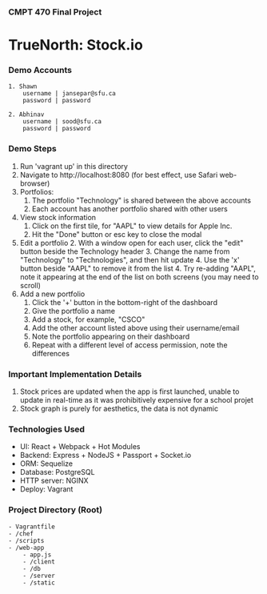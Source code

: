 ### CMPT 470 Final Project
# TrueNorth: Stock.io

### Demo Accounts

    1. Shawn
        username | jansepar@sfu.ca
        password | password
                
    2. Abhinav 
        username | sood@sfu.ca
        password | password

### Demo Steps

1. Run 'vagrant up' in this directory
2. Navigate to http://localhost:8080 (for best effect, use Safari web-browser)
3. Portfolios:
    1. The portfolio "Technology" is shared between the above accounts
    2. Each account has another portfolio shared with other users
4. View stock information
    1. Click on the first tile, for "AAPL" to view details for Apple Inc.
    2. Hit the "Done" button or esc key to close the modal
4. Edit a portfolio
    2. With a window open for each user, click the "edit" button beside the Technology header
    3. Change the name from "Technology" to "Technologies", and then hit update
    4. Use the 'x' button beside "AAPL" to remove it from the list
    4. Try re-adding "AAPL", note it appearing at the end of the list on both screens (you may need to scroll)
5. Add a new portfolio
    1. Click the '+' button in the bottom-right of the dashboard
    2. Give the portfolio a name
    3. Add a stock, for example, "CSCO"
    4. Add the other account listed above using their username/email
    5. Note the portfolio appearing on their dashboard
    6. Repeat with a different level of access permission, note the differences

### Important Implementation Details

1. Stock prices are updated when the app is first launched, unable to update in real-time as it was prohibitively expensive for a school projet
2. Stock graph is purely for aesthetics, the data is not dynamic

### Technologies Used

- UI: React + Webpack + Hot Modules
- Backend: Express + NodeJS + Passport + Socket.io
- ORM: Sequelize
- Database: PostgreSQL
- HTTP server: NGINX
- Deploy: Vagrant

### Project Directory (Root)
    - Vagrantfile
    - /chef
    - /scripts
    - /web-app
        - app.js
        - /client
        - /db
        - /server
        - /static